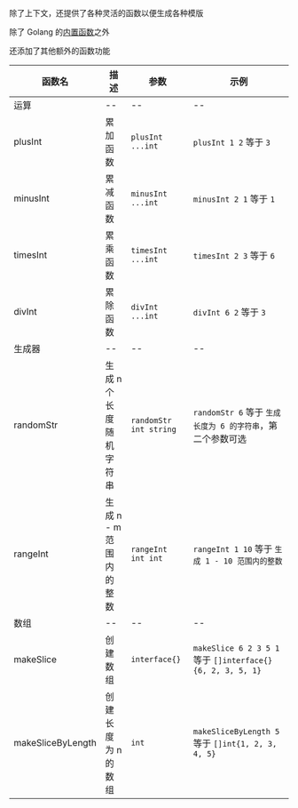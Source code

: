 除了上下文，还提供了各种灵活的函数以便生成各种模版

除了 Golang 的[内置函数](https://golang.org/pkg/text/template/#hdr-Functions)之外

还添加了其他额外的函数功能

| 函数名            | 描述                    | 参数                   | 示例                                                       |
| ----------------- | ----------------------- | ---------------------- | ---------------------------------------------------------- |
| 运算              | --                      | --                     | --                                                         |
| plusInt           | 累加函数                | `plusInt ...int`       | `plusInt 1 2` 等于 `3`                                     |
| minusInt          | 累减函数                | `minusInt ...int`      | `minusInt 2 1` 等于 `1`                                    |
| timesInt          | 累乘函数                | `timesInt ...int`      | `timesInt 2 3` 等于 `6`                                    |
| divInt            | 累除函数                | `divInt ...int`        | `divInt 6 2` 等于 `3`                                      |
| 生成器            | --                      | --                     | --                                                         |
| randomStr         | 生成 n 个长度随机字符串 | `randomStr int string` | `randomStr 6` 等于 `生成长度为 6 的字符串`，第二个参数可选 |
| rangeInt          | 生成 n - m 范围内的整数 | `rangeInt int int`     | `rangeInt 1 10` 等于 `生成 1 - 10 范围内的整数`            |
| 数组              | --                      | --                     | --                                                         |
| makeSlice         | 创建数组                | `interface{}`          | `makeSlice 6 2 3 5 1` 等于 `[]interface{}{6, 2, 3, 5, 1}`  |
| makeSliceByLength | 创建长度为 n 的数组     | `int`                  | `makeSliceByLength 5` 等于 `[]int{1, 2, 3, 4, 5}`          |
